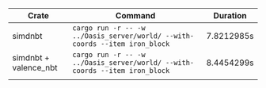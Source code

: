 | Crate                 | Command                                                                     | Duration   |
| --------------------- | --------------------------------------------------------------------------- | ---------- |
| simdnbt               | `cargo run -r -- -w ../Oasis_server/world/ --with-coords --item iron_block` | 7.8212985s |
| simdnbt + valence_nbt | `cargo run -r -- -w ../Oasis_server/world/ --with-coords --item iron_block` | 8.4454299s |
|                       |                                                                             |            |
